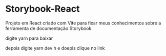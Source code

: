 # Storybook-React
Projeto em React criado com Vite para fixar meus conhecimentos sobre a ferramenta de documentação Storybook

digite yarn para baixar

depois digite yarn dev
h e doepis clique no link

